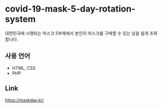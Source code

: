# covid-19-mask-5-day-rotation-system
대한민국에 시행되는 마스크 5부제에서 본인이 마스크를 구매할 수 있는 날을 쉽게 조회합니다.

## 사용 언어
- HTML, CSS
- PHP

## Link
https://maskday.kr/
